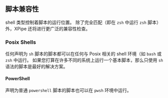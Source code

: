 ## 脚本兼容性

shell 类型控制着脚本的运行位置。
除了完全匹配（即在 `zsh` 中运行 `zsh` 脚本）外，XPipe 还将进行更广泛的兼容性检查。

### Posix Shells

任何声明为 `sh` 脚本的脚本都可以在任何与 Posix 相关的 shell 环境（如 `bash` 或 `zsh` 中运行。
如果您打算在许多不同的系统上运行一个基本脚本，那么只使用 `sh` 语法的脚本是最好的解决方案。

#### PowerShell

声明为普通 `powershell` 脚本的脚本也可以在 `pwsh` 环境中运行。
